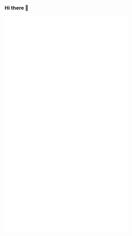 ### Hi there 👋

<img align="center" src="/github-metrics.svg" alt="Metrics" width="400">

<img align="left" src="/metrics.plugin.isocalendar.svg" alt="Commits" width="400">

<img align="left" src="/metrics.plugin.stars.svg" alt="Stars" width="400">
